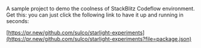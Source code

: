 A sample project to demo the coolness of StackBlitz Codeflow environment. Get this: you can just click the following link to have it up and running in seconds:

[https://pr.new/github.com/sulco/starlight-experiments](https://pr.new/github.com/sulco/starlight-experiments?file=package.json)
